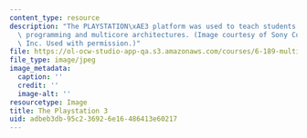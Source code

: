 ```yaml
---
content_type: resource
description: "The PLAYSTATION\xAE3 platform was used to teach students about parallel\
  \ programming and multicore architectures. (Image courtesy of Sony Computer Entertainment,\
  \ Inc. Used with permission.)"
file: https://ol-ocw-studio-app-qa.s3.amazonaws.com/courses/6-189-multicore-programming-primer-january-iap-2007/adbeb3db95c236926e16486413e60217_chp_ps3.jpg
file_type: image/jpeg
image_metadata:
  caption: ''
  credit: ''
  image-alt: ''
resourcetype: Image
title: The Playstation 3
uid: adbeb3db-95c2-3692-6e16-486413e60217
---
```

